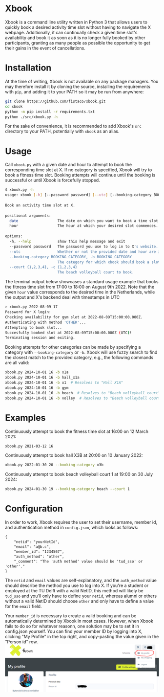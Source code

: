 # Xbook
Xbook is a command line utility written in Python 3 that allows users to quickly book a desired activity time slot without having to navigate the X webpage. Additionally, it can continually check a given time slot's availability and book it as soon as it is no longer fully booked by other participants, granting as many people as possible the opportunity to get their gains in the event of cancellations.

# Installation
At the time of writing, Xbook is not available on any package managers. You may therefore install it by cloning the source, installing the requirements with `pip`, and adding it to your PATH so it may be run from anywhere:
```bash
git clone https://github.com/fistaco/xbook.git
cd xbook
python -m pip install -r requirements.txt
python ./src/xbook.py -h
```

For the sake of convenience, it is recommended to add Xbook's `src` directory to your PATH, potentially with `xbook` as an alias.

# Usage
Call `xbook.py` with a given date and hour to attempt to book the corresponding time slot at X. If no category is specified, Xbook will try to book a fitness time slot. Booking attempts will continue until the booking is successful or until Xbook is forcefully stopped.
```bash
$ xbook.py -h
usage: xbook [-h] [--password password] [--utc] [--booking-category BOOKING_CATEGORY] [--court {1,2,3,4}] date hour

Book an activity time slot at X.

positional arguments:
  date                  The date on which you want to book a time slot. Example: 2024-01-13
  hour                  The hour at which your desired slot commences. Example: 09

options:
  -h, --help            show this help message and exit
  --password password   The password you use to log in to X's website.
  --utc                 Whether or not the provided date and hour are in UTC.
  --booking-category BOOKING_CATEGORY, -b BOOKING_CATEGORY
                        The category for which xbook should book a slot.
  --court {1,2,3,4}, -c {1,2,3,4}
                        The beach volleyball court to book.
```
The terminal output below showcases a standard usage example that books the fitness time slot from 17:00 to 18:00 on August 9th 2022. Note that the given `hour` value corresponds to the desired time in the Netherlands, while the output and X's backend deal with timestamps in UTC
```bash
> xbook.py 2022-08-09 17
Password for X login:
Checking availability for gym slot at 2022-08-09T15:00:00.000Z.
Authenticating with method 'OTHER'...
Attempting to book slot...
Succesfully booked slot at 2022-08-09T15:00:00.000Z (UTC)!
Terminating session and exiting.
```
Booking attempts for other categories can be made by specifying a category with `--booking-category` or `-b`. Xbook will use fuzzy search to find the closest match to the provided category, e.g., the following commands are all valid:
```bash
xbook.py 2024-10-01 16 -b x1a
xbook.py 2024-10-01 16 -b hall_x1a
xbook.py 2024-10-01 16 -b x1  # Resolves to "Hall X1A"
xbook.py 2024-10-01 16 -b gym
xbook.py 2024-10-01 16 -b beach  # Resolves to "Beach volleyball court"
xbook.py 2024-10-01 16 -b volley  # Resolves to "Beach volleyball court"
```

# Examples
Continuously attempt to book the fitness time slot at 16:00 on 12 March 2021:
```bash
xbook.py 2021-03-12 16
```
Continuously attempt to book hall X3B at 20:00 on 10 January 2022:
```bash
xbook.py 2022-01-30 20 --booking-category x3b
```
Continuously attempt to book beach volleyball court 1 at 19:00 on 30 July 2024:
```bash
xbook.py 2024-01-30 19 --booking-category beach --court 1
```

# Configuration
In order to work, Xbook requires the user to set their username, member id, and authentication method in `config.json`, which looks as follows:
```
{
    "netid": "yourNetId",
    "email": "a@b.c",
    "member_id": "1234567",
    "auth_method": "other",
    "_comment": "The 'auth method' value should be 'tud_sso' or 'other'."
}
```
The `netid` and `email` values are self-explanatory, and the `auth_method` value should describe the method you use to log into X. If you're a student or employed at the TU Delft with a valid NetID, this method will likely be `tud_sso` and you'll only have to define your `netid`, whereas alumni or others without a valid NetID should choose `other` and only have to define a value for the `email` field.

Your `member_id` is necessary to create a valid booking and can be automatically determined by Xbook in most cases. However, when Xbook fails to do so for whatever reasonn, one solution may be to set it in config.json yourself. You can find your member ID by logging into X, clicking "My Profile" in the top right, and copy-pasting the value given in the "Person id" row.
![Finding your member ID](finding_member_id.png "Finding your member ID")
